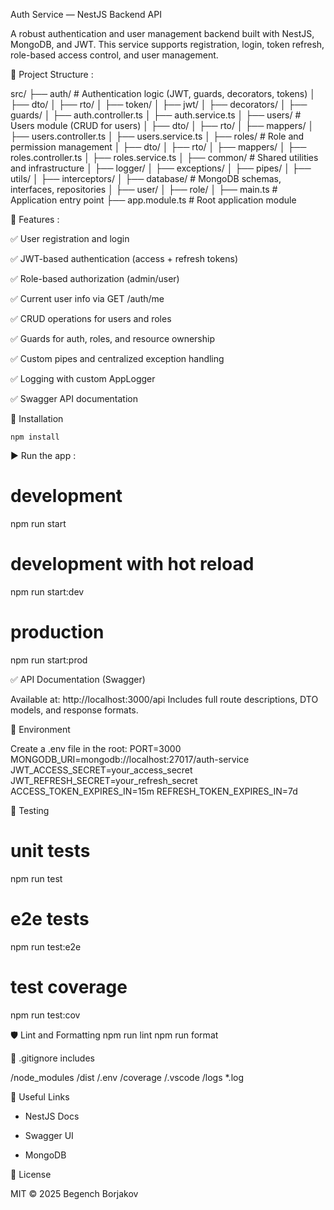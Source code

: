 Auth Service — NestJS Backend API

A robust authentication and user management backend built with NestJS, MongoDB, and JWT. This service supports registration, login, token refresh, role-based access control, and user management.

📁 Project Structure :

src/
├── auth/ # Authentication logic (JWT, guards, decorators, tokens)
│ ├── dto/
│ ├── rto/
│ ├── token/
│ ├── jwt/
│ ├── decorators/
│ ├── guards/
│ ├── auth.controller.ts
│ ├── auth.service.ts
│
├── users/ # Users module (CRUD for users)
│ ├── dto/
│ ├── rto/
│ ├── mappers/
│ ├── users.controller.ts
│ ├── users.service.ts
│
├── roles/ # Role and permission management
│ ├── dto/
│ ├── rto/
│ ├── mappers/
│ ├── roles.controller.ts
│ ├── roles.service.ts
│
├── common/ # Shared utilities and infrastructure
│ ├── logger/
│ ├── exceptions/
│ ├── pipes/
│ ├── utils/
│ ├── interceptors/
│
├── database/ # MongoDB schemas, interfaces, repositories
│ ├── user/
│ ├── role/
│
├── main.ts # Application entry point
├── app.module.ts # Root application module

🚀 Features :

✅ User registration and login

✅ JWT-based authentication (access + refresh tokens)

✅ Role-based authorization (admin/user)

✅ Current user info via GET /auth/me

✅ CRUD operations for users and roles

✅ Guards for auth, roles, and resource ownership

✅ Custom pipes and centralized exception handling

✅ Logging with custom AppLogger

✅ Swagger API documentation

🔧 Installation

    npm install

▶️ Run the app :

# development

npm run start

# development with hot reload

npm run start:dev

# production

npm run start:prod

✅ API Documentation (Swagger)

Available at: http://localhost:3000/api
Includes full route descriptions, DTO models, and response formats.

📂 Environment

Create a .env file in the root:
PORT=3000
MONGODB_URI=mongodb://localhost:27017/auth-service
JWT_ACCESS_SECRET=your_access_secret
JWT_REFRESH_SECRET=your_refresh_secret
ACCESS_TOKEN_EXPIRES_IN=15m
REFRESH_TOKEN_EXPIRES_IN=7d

🧪 Testing

# unit tests

npm run test

# e2e tests

npm run test:e2e

# test coverage

npm run test:cov

🛡️ Lint and Formatting
npm run lint
npm run format

📁 .gitignore includes

/node_modules
/dist
/.env
/coverage
/.vscode
/logs
\*.log

🔗 Useful Links

- NestJS Docs

- Swagger UI

- MongoDB

📜 License

MIT © 2025 Begench Borjakov
